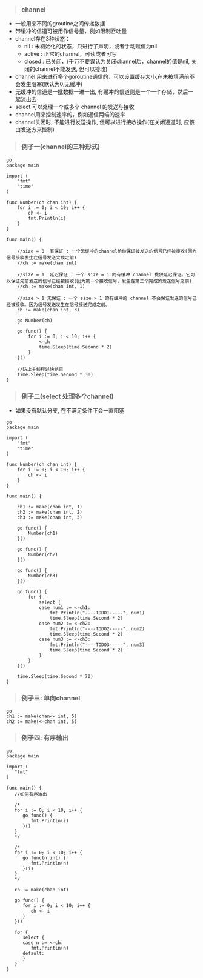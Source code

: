 > ### channel

- 一般用来不同的groutine之间传递数据
- 带缓冲的信道可被用作信号量，例如限制吞吐量
- channel存在3种状态：
  - nil : 未初始化的状态，只进行了声明，或者手动赋值为nil
  - active : 正常的channel，可读或者可写
  - closed : 已关闭，(千万不要误认为关闭channel后，channel的值是nil, 关闭的channel不能发送, 但可以接收)
- channel 用来进行多个goroutine通信的，可以设置缓存大小,在未被填满前不会发生阻塞(默认为0,无缓冲)
- 无缓冲的信道是一批数据一进一出, 有缓冲的信道则是一个一个存储，然后一起流出去
- select 可以处理一个或多个 channel 的发送与接收
- channel用来控制速率的，例如通信两端的速率
- channel关闭时, 不能进行发送操作, 但可以进行接收操作(在关闭通道时, 应该由发送方来控制)

> ### 例子一(channel的三种形式)

```go
package main

import (
	"fmt"
	"time"
)

func Number(ch chan int) {
	for i := 0; i < 10; i++ {
		ch <- i
		fmt.Println(i)
	}
}

func main() {

	//size = 0  有保证 : 一个无缓冲的channel给你保证被发送的信号已经被接收(因为信号接收发生在信号发送完成之前)
	//ch := make(chan int)

	//size = 1  延迟保证 : 一个 size = 1 的有缓冲 channel 提供延迟保证。它可以保证先前发送的信号已经被接收(因为第一个接收信号，发生在第二个完成的发送信号之前)
	//ch := make(chan int, 1)

	//size > 1 无保证 : 一个 size > 1 的有缓冲的 channel 不会保证发送的信号已经被接收。因为信号发送发生在信号接送完成之前。
	ch := make(chan int, 3)

	go Number(ch)

	go func() {
		for i := 0; i < 10; i++ {
			<-ch
			time.Sleep(time.Second * 2)
		}
	}()

	//防止主线程过快结束
	time.Sleep(time.Second * 30)
}
```

> ### 例子二(select 处理多个channel)

- 如果没有默认分支, 在不满足条件下会一直阻塞

```go
package main

import (
	"fmt"
	"time"
)

func Number(ch chan int) {
	for i := 0; i < 10; i++ {
		ch <- i
	}
}

func main() {

	ch1 := make(chan int, 1)
	ch2 := make(chan int, 2)
	ch3 := make(chan int, 3)

	go func() {
		Number(ch1)
	}()

	go func() {
		Number(ch2)
	}()

	go func() {
		Number(ch3)
	}()

	go func() {
		for {
			select {
			case num1 := <-ch1:
				fmt.Println("----TODO1-----", num1)
				time.Sleep(time.Second * 2)
			case num2 := <-ch2:
				fmt.Println("----TODO2-----", num2)
				time.Sleep(time.Second * 2)
			case num3 := <-ch3:
				fmt.Println("----TODO3-----", num3)
				time.Sleep(time.Second * 2)
			}
		}
	}()

	time.Sleep(time.Second * 70)
}
```

> ### 例子三: 单向channel

```go
ch1 := make(chan<- int, 5)
ch2 := make(<-chan int, 5)
```

> ### 例子四: 有序输出

```go
package main

import (
   "fmt"
)

func main() {
   //如何有序输出

   /*
   for i := 0; i < 10; i++ {
      go func() {
         fmt.Println(i)
      }()
   }
   */

   /*
   for i := 0; i < 10; i++ {
      go func(n int) {
         fmt.Println(n)
      }(i)
   }
   */

   ch := make(chan int)

   go func() {
      for i := 0; i < 10; i++ {
         ch <- i
      }
   }()

   for {
      select {
      case n := <-ch:
         fmt.Println(n)
      default:
      }
   }
}
```
